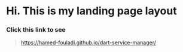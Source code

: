 # Hi. This is my landing page layout

### Click this link to see
> https://hamed-fouladi.github.io/dart-service-manager/